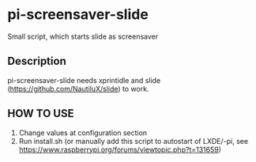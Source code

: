 # pi-screensaver-slide
Small script, which starts slide as screensaver

## Description ##
pi-screensaver-slide needs xprintidle and slide (https://github.com/NautiluX/slide) to work.

## HOW TO USE ##
1. Change values at configuration section
2. Run install.sh (or manually add this script to autostart of LXDE/-pi, see https://www.raspberrypi.org/forums/viewtopic.php?t=131659)

